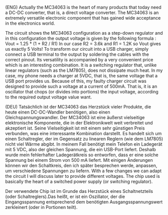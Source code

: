 (ENG)   Actually the MC34063 is the heart of many products that today need a DC-DC converter, that is, a direct voltage converter. The MC34063 is an extremely versatile electronic component that has gained wide acceptance in the electronics world.

The circuit shows the MC34063 configuration as a step-down regulator and in this configuration the output voltage is given by the following formula :
Vout = 1.25 * (1 + R2 / R1)
In our case R2 = 3.6k and R1 = 1.2K so Vout gives us exactly 5 Volts! To transform our circuit into a USB charger, simply connect a USB terminal to the output by soldering the cables with the correct pinout.  Its versatility is accompanied by a very convenient price which is an interesting combination. It is a switching regulator that, unlike linear regulators (such as the LM7805), does not dissipate much heat. In my case, my phone needs a charger at 5VDC, that is, the same voltage that a USB port provides us. Because of this, my faulty charger circuit was designed to provide such a voltage at a current of 500mA. That is, it is an oscillator that chops (or divides into portions) the input voltage, according to the required output voltage value want.

(DEU)  Tatsächlich ist der MC34063 das Herzstück vieler Produkte, die heute einen DC-DC-Wandler benötigen, also einen Gleichspannungswandler. Der MC34063 ist eine äußerst vielseitige elektronische Komponente, die in der Elektronikwelt weit verbreitet und akzeptiert ist. Seine Vielseitigkeit ist mit einem sehr günstigen Preis verbunden, was eine interessante Kombination darstellt.  Es handelt sich um einen Schaltregler, der im Gegensatz zu linearen Reglern (wie dem LM7805) nicht viel Wärme abgibt. In meinem Fall benötigt mein Telefon ein Ladegerät mit 5 VDC, also der gleichen Spannung, die ein USB-Port liefert. Deshalb wurde mein fehlerhafter Ladegerätkreis so entworfen, dass er eine solche Spannung bei einem Strom von 500 mA liefert.  Mit einigen Änderungen können wir den Schaltkreis, den ich später besprechen werde, anpassen, um verschiedene Spannungen zu liefern. With a few changes we can adapt the circuit I will discuss later to provide different voltages.
The chip used is basically the heart of a switched power supply (or switching regulator).

Der verwendete Chip ist im Grunde das Herzstück eines Schaltnetzteils (oder Schaltreglers).Das heißt, er ist ein Oszillator, der die Eingangsspannung entsprechend dem benötigten Ausgangsspannungswert zerkleinert (oder in Portionen teilt).







